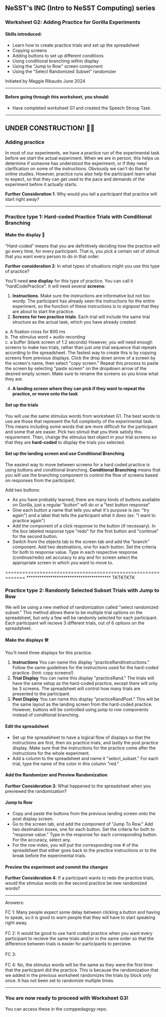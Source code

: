 ## NeSST's INC (Intro to NeSST Computing) series
### Worksheet G2: Adding Practice for Gorilla Experiments

#### Skills introduced: 
* Learn how to create practice trials and set up the spreadsheet
* Copying screens
* Adding buttons to set up different conditions
* Using conditional branching within display
* Using the "Jump to Row" screen component
* Using the "Select Randomized Subset" randomizer

Initiated by Maggie Ribaudo June 2024

-----------------------------------------------------------------------------------------------
#### Before going through this worksheet, you should:
* Have completed worksheet G1 and created the Speech Stroop Task.
-----------------------------------------------------------------------------------------------
## UNDER CONSTRUCTION! :construction_worker_woman:
### Adding practice
In most of our experiments, we have a practice run of the experimental task before we start the actual experiment. When we are in person, this helps us determine if someone has understood the experiment, or if they need clarification on some of the instructions. Obviously we can't do that for online studies. However, practice runs also help the participant learn what to expect, so that they can get used to the pace and demands of the experiment before it actually starts. 

**Further Consideration 1**: Why would you tell a participant that practice will start right away?

-----------------------------------------------------------------------------------------------
### Practice type 1: Hard-coded Practice Trials with Conditional Branching

#### Make the display 🔨

"Hard-coded" means that you are definitively deciding how the practice will go every time, for every participant. That is, you pick a certain set of stimuli that you want every person to do in that order. 

**Further consideration 2**: In what types of situations might you use this type of practice? 

You'll need **one display** for this type of practice. You can call it "hardCodePractice". It will need several **screens**: 

1. **Instructions**. Make sure the instructions are informative but not too wordy. The participant has already seen the instructions for the entire experiment, so the function of these instructions is to signpost that they are about to start the practice.
2. **Screens for two practice trials**. Each trial will include the same trial structure as the actual task, which you have already created:

  a. A fixation cross for 800 ms
<br>
  b. The stimulus word + audio recording
<br>
  c. a buffer (blank screen of 1.2 seconds) However, you will need enough screens to make two trials, rather than just one trial sequence that repeats according to the spreadsheet. The fastest way to create this is by copying screens from previous displays. Click the drop down arrow of a screen by the screen's name, then select "copy screen." Repeat this process to paste the screen by selecting "paste screen" on the dropdown arrow of the desired empty screen. Make sure to rename the screens so you know what they are.

4. **A landing screen where they can pick if they want to repeat the practice, or move onto the task**

#### Set up the trials
You will use the same stimulus words from worksheet G1. The best words to use are those that represent the full complexity of the experimental task. This means including some words that are more difficult for the participant and some that are easier. Pick two stimuli that you think satisfy this requirement. Then, change the stimulus text object in your trial screens so that they are **hard-coded** to display the trials you selected. 

#### Set up the landing screen and use Conditional Branching 
The easiest way to move between screens for a hard coded practice is using buttons and conditional branching. **Conditional Branching** means that you will use the branching component to control the flow of screens based on responses from the participant.

Add two buttons:
* As you have probably learned, there are many kinds of buttons available on Gorilla, just a regular "button" will do or a "text button response"
* Give each button a name that tells you what it's purpose is (ex: "try again") and a label that tells the participant what it does (ex: "I want to practice again")
* Add the component of a click response to the button (if necessary). In the box labeled response type "redo" for the first button and "continue" for the second button.
* Switch from the objects tab to the screen tab and add the "branch" component. Add two destinations, one for each button. Set the criteria for both to response value. Type in each respective response (continue/redo) set accuracy to any and for screen select the appropriate screen in which you want to move to. 


=============================================================
*************************************** TKTKTKTK

### Practice type 2: Randomly Selected Subset Trials with Jump to Row

We will be using a new method of randomization called "select randomized subset." This method allows there to be multiple trial options on the spreadsheet, but only a few will be randomly selected for each participant. Each participant will recieve 3 different trials, out of 6 options on the spreadsheet.

#### Make the displays 🛠️

You'll need three displays for this practice. 

1. **Instructions** You can name this display "practiceRandInstructions." Follow the same guidelines for the instructions used for the hard-coded practice. (hint: copy screens!) 
2. **Trial Display** You can name this display "practiceRand." The trials will have the same setup as the hard-coded practice, except there will only be 3 screens. The spreadsheet will control how many trials are presented to the participant. 
3. **Post Display** You can name this display "practiceRandPost." This will be the same layout as the landing screen from the hard-coded practice. However, buttons will be controlled using jump to row components instead of conditional branching. 

#### Edit the spreadsheet
* Set up the spreadsheet to have a logical flow of displays so that the instructions are first, then six practice trials, and lastly the post practice display. Make sure that the instructions for the practice come after the instructions for the whole experiment.
* Add a column to the spreadsheet and name it "select_subset." For each trial, type the name of the color in this column "red." 

#### **Add the Randomizer and Preview Randomization** 


**Further Consideration 3**: What happened to the spreadsheet when you previewed the randomization?

#### Jump to Row

* Copy and paste the buttons from the previous landing screen onto the post display screen. 
* Go to the screen tab, and add the component of "Jump To Row." Add two destination boxes, one for each button. Set the criteria for both to "response value." Type in the response for each corresponding button. For the accuracy, select any. 
* For the row index, you will put the corresponding row # of the spreadsheet that either goes back to the practice instructions or to the break before the experimental trials. 

#### Preview the experiment and commit the changes

**Further Consideration 4**: If a participant wants to redo the practice trials, would the stimulus words on the second practice be new randomized words? 








---------------------------------------------------
Answers:

FC 1:  Many people expect some delay between clicking a button and having to speak, so it is good to warn people that they will have to start speaking right away.
<br><br> 
FC 2: It would be good to use hard coded practice when you want every participant to recieve the same trials and/or in the same order so that the difference between trials is easier for participants to percieve. 
<br> <br>
FC 3: 
<br><br>
FC 4: No, the stimulus words will be the same as they were the first time that the participant did the practice. This is because the randomization that we added in the previous worksheet randomizes the trials by block only once. It has not been set to randomize multiple times. 




---------------------------------------------------
### You are now ready to proceed with Worksheet G3!
You can access these in the comppedagogy repo.
